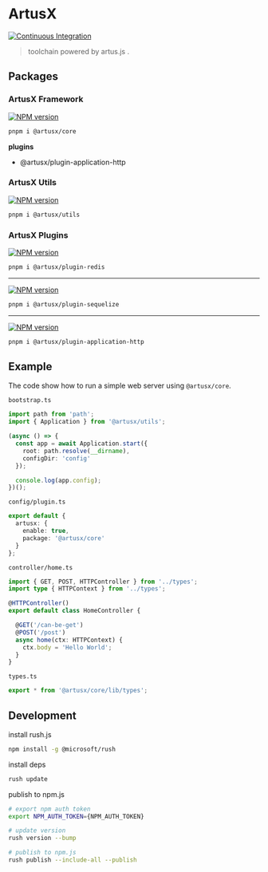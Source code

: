 # ArtusX

[![Continuous Integration](https://github.com/thonatos/artusx/actions/workflows/ci.yml/badge.svg)](https://github.com/thonatos/artusx/actions/workflows/ci.yml)

> toolchain powered by artus.js .

## Packages

### ArtusX Framework

[![NPM version](https://img.shields.io/npm/v/@artusx/core.svg?style=flat-square)](https://npmjs.org/package/@artusx/core)

```bash
pnpm i @artusx/core
```

**plugins**

- @artusx/plugin-application-http

### ArtusX Utils

[![NPM version](https://img.shields.io/npm/v/@artusx/utils.svg?style=flat-square)](https://npmjs.org/package/@artusx/utils)

```bash
pnpm i @artusx/utils
```

### ArtusX Plugins

[![NPM version](https://img.shields.io/npm/v/@artusx/plugin-redis.svg?style=flat-square)](https://npmjs.org/package/@artusx/plugin-redis)

```bash
pnpm i @artusx/plugin-redis
```

---

[![NPM version](https://img.shields.io/npm/v/@artusx/plugin-sequelize.svg?style=flat-square)](https://npmjs.org/package/@artusx/plugin-sequelize)

```bash
pnpm i @artusx/plugin-sequelize
```

---

[![NPM version](https://img.shields.io/npm/v/@artusx/plugin-application-http.svg?style=flat-square)](https://npmjs.org/package/@artusx/plugin-application-http)

```bash
pnpm i @artusx/plugin-application-http
```

## Example

The code show how to run a simple web server using `@artusx/core`.

`bootstrap.ts`

```typescript
import path from 'path';
import { Application } from '@artusx/utils';

(async () => {
  const app = await Application.start({
    root: path.resolve(__dirname),
    configDir: 'config'
  });

  console.log(app.config);
})();
```

`config/plugin.ts`

```typescript
export default {
  artusx: {
    enable: true,
    package: '@artusx/core'
  }
};
```

`controller/home.ts`

```typescript
import { GET, POST, HTTPController } from '../types';
import type { HTTPContext } from '../types';

@HTTPController()
export default class HomeController {

  @GET('/can-be-get')
  @POST('/post')
  async home(ctx: HTTPContext) {
    ctx.body = 'Hello World';
  }
}
```

`types.ts`

```typescript
export * from '@artusx/core/lib/types';
```

## Development

install rush.js

```bash
npm install -g @microsoft/rush
```

install deps

```bash
rush update
```

publish to npm.js

```bash
# export npm auth token
export NPM_AUTH_TOKEN={NPM_AUTH_TOKEN}

# update version
rush version --bump

# publish to npm.js
rush publish --include-all --publish
```
